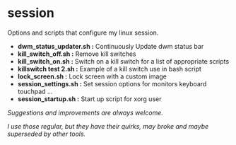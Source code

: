
# session

Options and scripts that configure my linux session.



- **dwm_status_updater.sh :**   Continuously Update dwm status bar
- **kill_switch_off.sh    :**   Remove kill switches
- **kill_switch_on.sh     :**   Switch on a kill switch for a list of appropriate scripts
- **killswitch test 2.sh  :**   Example of a kill switch use in bash script
- **lock_screen.sh        :**   Lock screen with a custom image
- **session_settings.sh   :**   Set session options for monitors keyboard touchpad ...
- **session_startup.sh    :**   Start up script for xorg user



*Suggestions and improvements are always welcome.*

*I use those regular, but they have their quirks, may broke and maybe superseded by other tools.*

